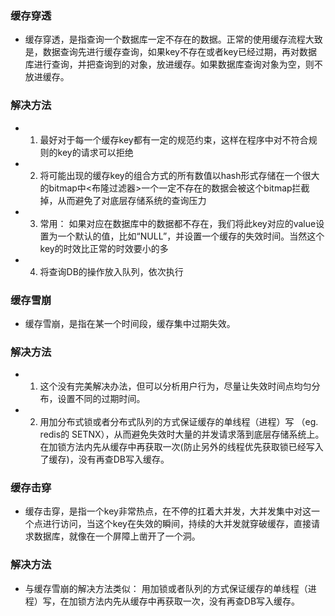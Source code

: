 ### 缓存穿透
- 缓存穿透，是指查询一个数据库一定不存在的数据。正常的使用缓存流程大致是，数据查询先进行缓存查询，如果key不存在或者key已经过期，再对数据库进行查询，并把查询到的对象，放进缓存。如果数据库查询对象为空，则不放进缓存。

### 解决方法
- 1. 最好对于每一个缓存key都有一定的规范约束，这样在程序中对不符合规则的key的请求可以拒绝
- 2. 将可能出现的缓存key的组合方式的所有数值以hash形式存储在一个很大的bitmap中<布隆过滤器>一个一定不存在的数据会被这个bitmap拦截掉，从而避免了对底层存储系统的查询压力
- 3. 常用： 如果对应在数据库中的数据都不存在，我们将此key对应的value设置为一个默认的值，比如“NULL”，并设置一个缓存的失效时间。当然这个key的时效比正常的时效要小的多
- 4. 将查询DB的操作放入队列，依次执行

### 缓存雪崩
- 缓存雪崩，是指在某一个时间段，缓存集中过期失效。

### 解决方法
- 1. 这个没有完美解决办法，但可以分析用户行为，尽量让失效时间点均匀分布，设置不同的过期时间。
- 2. 用加分布式锁或者分布式队列的方式保证缓存的单线程（进程）写 （eg. redis的 SETNX），从而避免失效时大量的并发请求落到底层存储系统上。在加锁方法内先从缓存中再获取一次(防止另外的线程优先获取锁已经写入了缓存)，没有再查DB写入缓存。

### 缓存击穿
- 缓存击穿，是指一个key非常热点，在不停的扛着大并发，大并发集中对这一个点进行访问，当这个key在失效的瞬间，持续的大并发就穿破缓存，直接请求数据库，就像在一个屏障上凿开了一个洞。
  
### 解决方法
- 与缓存雪崩的解决方法类似： 用加锁或者队列的方式保证缓存的单线程（进程）写，在加锁方法内先从缓存中再获取一次，没有再查DB写入缓存。